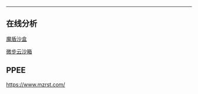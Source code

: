 

---

## 在线分析

[魔盾沙盒](https://www.maldun.com/analysis)

[微步云沙箱](https://s.threatbook.cn/)



## PPEE

https://www.mzrst.com/

